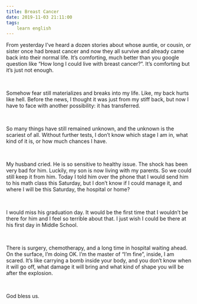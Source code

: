 ```yaml
---
title: Breast Cancer
date: 2019-11-03 21:11:00
tags:
    learn english
---
```



From yesterday I’ve heard a dozen stories
about whose auntie, or cousin, or sister once had breast cancer and now they
all survive and already came back into their normal life. It’s comforting, much
better than you google question like “How long I could live with breast cancer?”.
It’s comforting but it’s just not enough. 

 

Somehow fear still materializes and breaks into
my life. Like, my back hurts like hell. Before the news, I thought it was
just from my stiff back, but now I have to face with another possibility: it
has transferred. 

 

So many
things have still remained unknown, and the unknown is the scariest of all.
Without further tests, I don’t know which stage I am in, what kind of it is, or
how much chances I have. 

 

My husband
cried. He is so sensitive to healthy issue. The shock has been very bad for
him. Luckily, my son is now living with my parents. So we could still keep it
from him. Today I told him over the phone that I would send him to his math class
this Saturday, but I don’t know if I could manage it, and where I will be this
Saturday, the hospital or home?

 

I would
miss his graduation day. It would be the first time that I wouldn’t be there
for him and I feel so terrible about that. I just wish I could be there at his
first day in Middle School. 

 

There is
surgery, chemotherapy, and a long time in hospital
waiting ahead. On the surface, I’m doing OK. I’m the master of “I’m fine”,
inside, I am scared. It’s like carrying a bomb inside your body, and you don’t
know when it will go off, what damage it will bring and what kind of shape you
will be after the explosion. 

 

God bless
us. 

 

